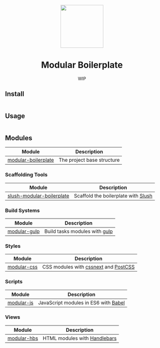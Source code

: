 <p align="center">
    <a href="https://github.com/modularbp/modular-boilerplate">
        <img src="https://user-images.githubusercontent.com/4596862/37635200-aa3271b2-2bd0-11e8-8a65-9cafa0addd67.png" height="140">
    </a>
</p>
<h1 align="center">Modular Boilerplate</h1>
<p align="center">WIP</p>

## Install
```sh

```

## Usage
```sh

```

## Modules
| Module | Description |
| ------ | ----------- |
| [modular-boilerplate] | The project base structure |

### Scaffolding Tools
| Module | Description |
| ------ | ----------- |
| [slush-modular-boilerplate] | Scaffold the boilerplate with [Slush] |

### Build Systems
| Module | Description |
| ------ | ----------- |
| [modular-gulp] | Build tasks modules with [gulp] |

### Styles
| Module | Description |
| ------ | ----------- |
| [modular-css] | CSS modules with [cssnext] and [PostCSS] |

### Scripts
| Module | Description |
| ------ | ----------- |
| [modular-js] | JavaScript modules in ES6 with [Babel] |

### Views
| Module | Description |
| ------ | ----------- |
| [modular-hbs] | HTML modules with [Handlebars] |

[modular-boilerplate]: https://github.com/modularbp/modular-boilerplate
[slush-modular-boilerplate]: https://github.com/modularbp/slush-modular-boilerplate
[modular-gulp]: https://github.com/modularbp/modular-gulp
[modular-css]: https://github.com/modularbp/modular-css
[modular-js]: https://github.com/modularbp/modular-js
[modular-hbs]: https://github.com/modularbp/modular-hbs

[Slush]: https://github.com/slushjs/slush
[gulp]: https://github.com/gulpjs/gulp
[cssnext]: https://github.com/MoOx/postcss-cssnext
[PostCSS]: https://github.com/postcss/postcss
[Babel]: https://github.com/babel/babel
[Handlebars]: https://github.com/wycats/handlebars.js
